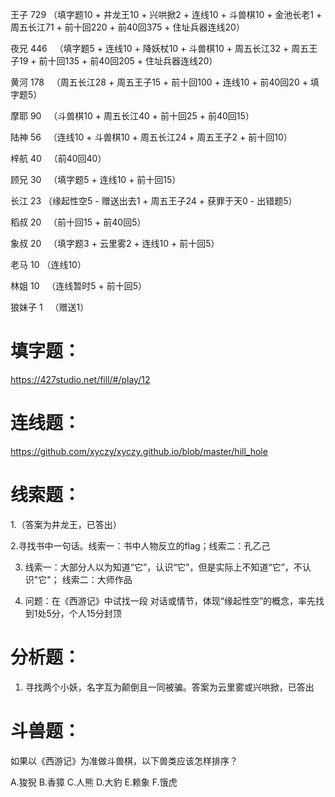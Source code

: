 王子  729  （填字题10 + 井龙王10 + 兴哄掀2 + 连线10 + 斗兽棋10 + 金池长老1 + 周五长江71 + 前十回220 + 前40回375 + 住址兵器连线20）

夜兄  446   （填字题5 + 连线10 + 降妖杖10 + 斗兽棋10 + 周五长江32 + 周五王子19 + 前十回135 + 前40回205 + 住址兵器连线20）

黄河  178    （周五长江28 + 周五王子15 + 前十回100 + 连线10 + 前40回20 + 填字题5）

摩耶  90   （斗兽棋10 + 周五长江40 + 前十回25 + 前40回15）

陆神  56   （连线10 + 斗兽棋10 + 周五长江24 + 周五王子2 + 前十回10）

梓航  40   （前40回40）

顾兄  30   （填字题5 + 连线10 + 前十回15）

长江  23   （缘起性空5 - 赠送出去1 + 周五王子24 + 获罪于天0 - 出错题5）

稻叔  20   （前十回15 + 前40回5）

象叔  20   （填字题3 + 云里雾2 + 连线10 + 前十回5）

老马  10   （连线10）

林姐  10   （连线暂时5 + 前十回5）

狼妹子 1    （赠送1）



# 填字题：

https://427studio.net/fill/#/play/12


# 连线题：

https://github.com/xyczy/xyczy.github.io/blob/master/hill_hole


# 线索题：

1.（答案为井龙王，已答出）

2.寻找书中一句话。线索一：书中人物反立的flag；线索二：孔乙己

3. 线索一：大部分人以为知道“它”，认识“它”，但是实际上不知道“它”，不认识"它"；
线索二：大师作品

4. 问题：在《西游记》中试找一段 对话或情节，体现“缘起性空”的概念，率先找到1处5分，个人15分封顶


# 分析题：

1. 寻找两个小妖，名字互为颠倒且一同被骗。答案为云里雾或兴哄掀，已答出


# 斗兽题：

如果以《西游记》为准做斗兽棋，以下兽类应该怎样排序？

A.狻猊 B.香獐 C.人熊 D.大豹 E.赖象 F.饿虎
